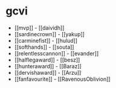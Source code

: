 # gcvi

* [[mvp]] - [[daividh]]
* [[sardinecrown]] - [[yakup]]
* [[carminefist]] - [[hulud]]
* [[softhands]] - [[souta]]
* [[relentlesscannon]] - [[evander]]
* [[halflegaward]] - [[besz]]
* [[hunteraward]] - [[Baraz]]
* [[dervishaward]] - [[Arzu]]
* [[fanfavourite]] - [[RavenousOblivion]]